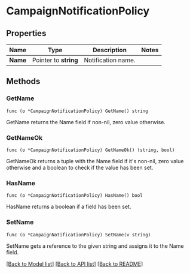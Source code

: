 # CampaignNotificationPolicy

## Properties

Name | Type | Description | Notes
------------ | ------------- | ------------- | -------------
**Name** | Pointer to **string** | Notification name. | 

## Methods

### GetName

`func (o *CampaignNotificationPolicy) GetName() string`

GetName returns the Name field if non-nil, zero value otherwise.

### GetNameOk

`func (o *CampaignNotificationPolicy) GetNameOk() (string, bool)`

GetNameOk returns a tuple with the Name field if it's non-nil, zero value otherwise
and a boolean to check if the value has been set.

### HasName

`func (o *CampaignNotificationPolicy) HasName() bool`

HasName returns a boolean if a field has been set.

### SetName

`func (o *CampaignNotificationPolicy) SetName(v string)`

SetName gets a reference to the given string and assigns it to the Name field.


[[Back to Model list]](../README.md#documentation-for-models) [[Back to API list]](../README.md#documentation-for-api-endpoints) [[Back to README]](../README.md)


